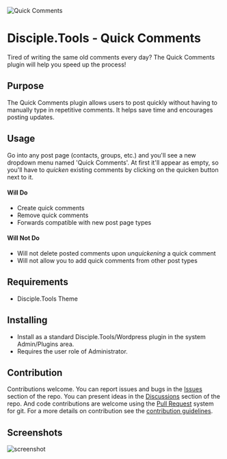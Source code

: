 
![Quick Comments](https://raw.githubusercontent.com/prykon/disciple-tools-quick-comments/master/assets/quick-comments-banner.png)
# Disciple.Tools - Quick Comments

Tired of writing the same old comments every day? The Quick Comments plugin will help you speed up the process!

## Purpose

The Quick Comments plugin allows users to post quickly without having to manually type in repetitive comments. It helps save time and encourages posting updates.

## Usage

Go into any post page (contacts, groups, etc.) and you'll see a new dropdown menu named 'Quick Comments'. At first it'll appear as empty, so you'll have to _quicken_ existing comments by clicking on the quicken button next to it.

#### Will Do

- Create quick comments
- Remove quick comments
- Forwards compatible with new post page types

#### Will Not Do

- Will not delete posted comments upon _unquickening_ a quick comment
- Will not allow you to add quick comments from other post types


## Requirements

- Disciple.Tools Theme

## Installing

- Install as a standard Disciple.Tools/Wordpress plugin in the system Admin/Plugins area.
- Requires the user role of Administrator.

## Contribution

Contributions welcome. You can report issues and bugs in the
[Issues](https://github.com/prykon/disciple-tools-quick-comments/issues) section of the repo. You can present ideas
in the [Discussions](https://github.com/prykon/disciple-tools-quick-comments/discussions) section of the repo. And
code contributions are welcome using the [Pull Request](https://github.com/prykon/disciple-tools-quick-comments/pulls)
system for git. For a more details on contribution see the
[contribution guidelines](https://github.com/prykon/disciple-tools-quick-comments/blob/master/CONTRIBUTING.md).


## Screenshots

![screenshot](https://raw.githubusercontent.com/prykon/disciple-tools-quick-comments/master/assets/demo.gif)
